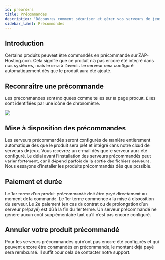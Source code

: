 ```yaml
---
id: preorders
title: Précommandes
description: "Découvrez comment sécuriser et gérer vos serveurs de jeux précommandés avec une configuration automatique et des options d’annulation flexibles → En savoir plus maintenant"
sidebar_label: Précommandes
---
```




## Introduction

Certains produits peuvent être commandés en précommande sur ZAP-Hosting.com. Cela signifie que ce produit n’a pas encore été intégré dans nos systèmes, mais le sera à l’avenir. Le serveur sera configuré automatiquement dès que le produit aura été ajouté.

## Reconnaître une précommande

Les précommandes sont indiquées comme telles sur la page produit. Elles sont identifiées par une icône de chronomètre.

![](https://github.com/zaphosting/docs/assets/42719082/6af93b92-69bc-49ef-adbd-2b858f3b6c01)

## Mise à disposition des précommandes

Les serveurs précommandés seront configurés de manière entièrement automatique dès que le produit sera prêt et intégré dans notre cloud de serveurs de jeux. Vous recevrez un e-mail dès que le serveur aura été configuré. Le délai avant l’installation des serveurs précommandés peut varier fortement, car il dépend parfois de la sortie des fichiers serveurs. Nous essayons d’installer les produits précommandés dès que possible.



## Paiement et durée

Le 1er terme d’un produit précommandé doit être payé directement au moment de la commande. Le 1er terme commence à la mise à disposition du serveur. Le 2e paiement (en cas de contrat ou de prolongation d’un serveur prépayé) est dû à la fin du 1er terme. Un serveur précommandé ne génère aucun coût supplémentaire tant qu’il n’est pas encore configuré.



## Annuler votre produit précommandé
Pour les serveurs précommandés qui n’ont pas encore été configurés et qui peuvent encore être commandés en précommande, le montant déjà payé sera remboursé. Il suffit pour cela de contacter notre support.